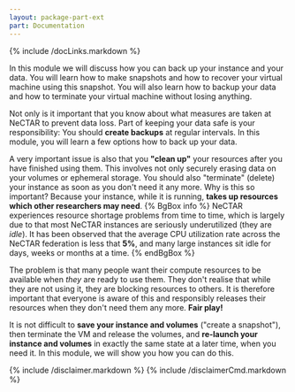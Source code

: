 ```yaml
---
layout: package-part-ext
part: Documentation
---
```

{% include /docLinks.markdown %}

In this module we will discuss how you can back up your instance and your data. You will learn how to make snapshots and how to recover your virtual machine using this snapshot. You will also learn how to backup your data and how to terminate your virtual machine without losing anything.

Not only is it important that you know about what measures are taken at NeCTAR to prevent data loss. Part of keeping your data safe is your responsibility: You should **create backups** at regular intervals. In this module, you will learn a few options how to back up your data.

A very important issue is also that you **"clean up"** your resources after you have finished using them. This involves not only securely erasing data on your volumes or ephemeral storage. You should also "terminate" (delete) your instance as soon as you don't need it any more. Why is this so important? Because your instance, while it is running, **takes up resources which other researchers may need**. 
{% BgBox info %}
NeCTAR experiences resource shortage problems from time to time, which is largely due to that most NeCTAR instances are seriously underutilized (they are *idle*). It has been observed that the average CPU utilization rate across the NeCTAR federation is less that **5%**, and many large instances sit idle for days, weeks or months at a time.
{% endBgBox %}

The problem is that many people want their compute resources to be available when *they* are ready to use them. They don't realise that while they are not using it, they are blocking resources to others. It is therefore important that everyone is aware of this and responsibly releases their resources when they don't need them any more. **Fair play!**

It is not difficult to **save your instance and volumes** ("create a snapshot"), then terminate the VM and release the volumes, and **re-launch your instance and volumes** in exactly the same state at a later time, when you need it. In this module, we will show you how you can do this.




{% include /disclaimer.markdown %}
{% include /disclaimerCmd.markdown %}

